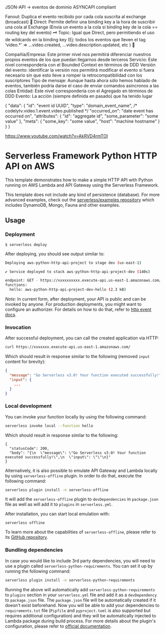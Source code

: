 JSON-API -> eventos de dominio
ASYNCAPI compliant

Fanout: Duplica el evento recibido por cada cola suscrita al exchange (broadcast) 📢
Direct: Permite definir una binding key a la hora de suscribir una cola al Exchange (Envía un evento a la cola si binding key de la cola == routing key del evento) 🗝
Topic: Igual que Direct, pero permitiendo el uso de wildcards en la binding key (Ej: todos los eventos que lleven el tag ‘video.*’ => …video.created, …video.description.updated, etc ) 🔑

Compañía/Empresa: Este primer nivel nos permitirá diferenciar nuestros propios eventos de los que puedan llegarnos desde terceros
Servicio: Este nivel correspondería con el Bounded Context en términos de DDD
Versión del evento: identificar la versión nos permitirá modificar el evento si fuera necesario sin que esto lleve a romper la retrocompatibilidad con los suscriptores
Tipo de mensaje: Aunque hasta ahora sólo hemos hablado de eventos, también podría darse el caso de enviar comandos asíncronos a las colas
Entidad: Este nivel correspondería con el Agregado en términos de DDD
Evento: La acción (siempre definida en pasado) que ha tenido lugar

{
  "data": {
    "id": "event id UUID",
    "type": "domain_event_name", /* codelytv.video.1.event.video.published */
    "occurred_on": "date event has occurred on", 
    "attributes": {
      "id": "aggregate id",
      "some_parameter": "some value"
    },
    "meta": {
      "some_key": "some value",
      "host": "machine hostname"
    }
  }
}

https://www.youtube.com/watch?v=AkRVD4rmTOI

<!--
title: 'AWS Simple HTTP Endpoint example in Python'
description: 'This template demonstrates how to make a simple HTTP API with Python running on AWS Lambda and API Gateway using the Serverless Framework.'
layout: Doc
framework: v3
platform: AWS
language: python
authorLink: 'https://github.com/serverless'
authorName: 'Serverless, inc.'
authorAvatar: 'https://avatars1.githubusercontent.com/u/13742415?s=200&v=4'
-->

# Serverless Framework Python HTTP API on AWS

This template demonstrates how to make a simple HTTP API with Python running on AWS Lambda and API Gateway using the Serverless Framework.

This template does not include any kind of persistence (database). For more advanced examples, check out the [serverless/examples repository](https://github.com/serverless/examples/)  which includes DynamoDB, Mongo, Fauna and other examples.

## Usage

### Deployment

```
$ serverless deploy
```

After deploying, you should see output similar to:

```bash
Deploying aws-python-http-api-project to stage dev (us-east-1)

✔ Service deployed to stack aws-python-http-api-project-dev (140s)

endpoint: GET - https://xxxxxxxxxx.execute-api.us-east-1.amazonaws.com/
functions:
  hello: aws-python-http-api-project-dev-hello (2.3 kB)
```

_Note_: In current form, after deployment, your API is public and can be invoked by anyone. For production deployments, you might want to configure an authorizer. For details on how to do that, refer to [http event docs](https://www.serverless.com/framework/docs/providers/aws/events/apigateway/).

### Invocation

After successful deployment, you can call the created application via HTTP:

```bash
curl https://xxxxxxx.execute-api.us-east-1.amazonaws.com/
```

Which should result in response similar to the following (removed `input` content for brevity):

```json
{
  "message": "Go Serverless v3.0! Your function executed successfully!",
  "input": {
    ...
  }
}
```

### Local development

You can invoke your function locally by using the following command:

```bash
serverless invoke local --function hello
```

Which should result in response similar to the following:

```
{
  "statusCode": 200,
  "body": "{\n  \"message\": \"Go Serverless v3.0! Your function executed successfully!\",\n  \"input\": \"\"\n}"
}
```

Alternatively, it is also possible to emulate API Gateway and Lambda locally by using `serverless-offline` plugin. In order to do that, execute the following command:

```bash
serverless plugin install -n serverless-offline
```

It will add the `serverless-offline` plugin to `devDependencies` in `package.json` file as well as will add it to `plugins` in `serverless.yml`.

After installation, you can start local emulation with:

```
serverless offline
```

To learn more about the capabilities of `serverless-offline`, please refer to its [GitHub repository](https://github.com/dherault/serverless-offline).

### Bundling dependencies

In case you would like to include 3rd party dependencies, you will need to use a plugin called `serverless-python-requirements`. You can set it up by running the following command:

```bash
serverless plugin install -n serverless-python-requirements
```

Running the above will automatically add `serverless-python-requirements` to `plugins` section in your `serverless.yml` file and add it as a `devDependency` to `package.json` file. The `package.json` file will be automatically created if it doesn't exist beforehand. Now you will be able to add your dependencies to `requirements.txt` file (`Pipfile` and `pyproject.toml` is also supported but requires additional configuration) and they will be automatically injected to Lambda package during build process. For more details about the plugin's configuration, please refer to [official documentation](https://github.com/UnitedIncome/serverless-python-requirements).
